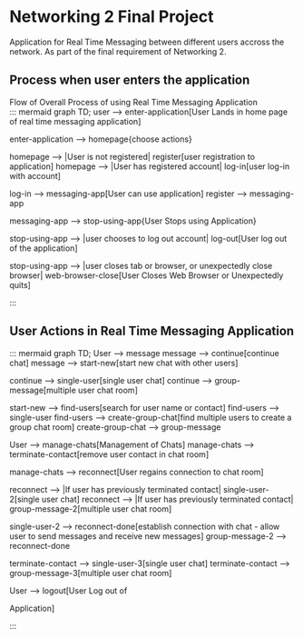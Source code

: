 # Networking 2 Final Project

Application for Real Time Messaging between different users accross the network. As part of the final requirement of Networking 2.

## Process when user enters the application

Flow of Overall Process of using Real Time Messaging Application  
::: mermaid
graph TD;
  user --> enter-application[User Lands in home page of real time messaging application]
  
  enter-application --> homepage{choose actions}

  homepage --> |User is not registered| register[user registration to application]
  homepage --> |User has registered account| log-in[user log-in with account]

  log-in --> messaging-app[User can use application]
  register --> messaging-app

  messaging-app --> stop-using-app{User Stops using Application}

  stop-using-app --> |user chooses to log out account| log-out[User log out of the application]

  stop-using-app --> |user closes tab or browser, or unexpectedly close browser| web-browser-close[User Closes Web Browser or Unexpectedly quits]

:::

## User Actions in Real Time Messaging Application

::: mermaid 
graph TD;
  User --> message
  message --> continue[continue chat]
  message --> start-new[start new chat with other users]

  continue --> single-user[single user chat]
  continue --> group-message[multiple user chat room]

  start-new --> find-users[search for user name or contact]
  find-users --> single-user 
  find-users --> create-group-chat[find multiple users to create a group chat room]
  create-group-chat --> group-message

  User --> manage-chats[Management of Chats]
  manage-chats --> terminate-contact[remove user contact in chat room]
  
  manage-chats --> reconnect[User regains connection to chat room]

  reconnect --> |If user has previously terminated contact| single-user-2[single user chat]
  reconnect --> |If user has previously terminated contact| group-message-2[multiple user chat room]

  single-user-2 --> reconnect-done[establish connection with chat - allow user to send messages and receive new messages]
  group-message-2 --> reconnect-done

  terminate-contact --> single-user-3[single user chat]
  terminate-contact --> group-message-3[multiple user chat room]

  User --> logout[User Log out of 
  
  Application]

:::